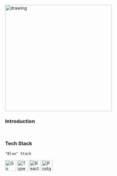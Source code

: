 <br/>
<img src="https://i.imgur.com/5X5MMzn.png" alt="drawing" width="350"/>

### Introduction

~~~~~~~~~~~~~~~~
~~~~~~~~~~~~~~~~
~~~~~~~~~~~~~~~~
~~~~~~~~~~~~~~~~

### Tech Stack

`"Blue" Stack`

<span><img src="https://raw.githubusercontent.com/danielcranney/readme-generator/main/public/icons/skills/go-colored.svg" width="36" height="36" alt="Go" /></span>
<span><img src="https://raw.githubusercontent.com/danielcranney/readme-generator/main/public/icons/skills/typescript-colored.svg" width="36" height="36" alt="TypeScript" /></span>
<span><img src="https://raw.githubusercontent.com/danielcranney/readme-generator/main/public/icons/skills/react-colored.svg" width="36" height="36" alt="React" /></span>
<span><img src="https://upload.wikimedia.org/wikipedia/commons/2/29/Postgresql_elephant.svg" width="36" height="36" alt="Postgres" /></span>

